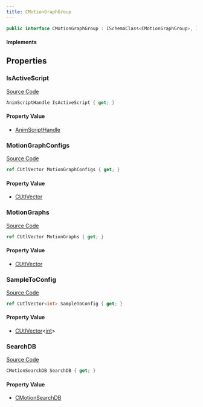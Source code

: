 ```yaml
---
title: CMotionGraphGroup
---
```


```csharp
public interface CMotionGraphGroup : ISchemaClass<CMotionGraphGroup>, ISchemaField, ISchemaClass, INativeHandle
```

#### Implements

## Properties

### IsActiveScript

[Source Code](https://github.com/swiftly-solution/swiftlys2/blob/beta/managed/src/SwiftlyS2.Generated/Schemas/Interfaces/CMotionGraphGroup.cs#L26)

```csharp
AnimScriptHandle IsActiveScript { get; }
```

#### Property Value

- [AnimScriptHandle](/docs/api/shared/schemadefinitions/animscripthandle)

### MotionGraphConfigs

[Source Code](https://github.com/swiftly-solution/swiftlys2/blob/beta/managed/src/SwiftlyS2.Generated/Schemas/Interfaces/CMotionGraphGroup.cs#L22)

```csharp
ref CUtlVector MotionGraphConfigs { get; }
```

#### Property Value

- [CUtlVector](/docs/api/)

### MotionGraphs

[Source Code](https://github.com/swiftly-solution/swiftlys2/blob/beta/managed/src/SwiftlyS2.Generated/Schemas/Interfaces/CMotionGraphGroup.cs#L19)

```csharp
ref CUtlVector MotionGraphs { get; }
```

#### Property Value

- [CUtlVector](/docs/api/)

### SampleToConfig

[Source Code](https://github.com/swiftly-solution/swiftlys2/blob/beta/managed/src/SwiftlyS2.Generated/Schemas/Interfaces/CMotionGraphGroup.cs#L24)

```csharp
ref CUtlVector<int> SampleToConfig { get; }
```

#### Property Value

- [CUtlVector](/docs/api/-1)<[int](https://learn.microsoft.com/dotnet/api/system.int32)>

### SearchDB

[Source Code](https://github.com/swiftly-solution/swiftlys2/blob/beta/managed/src/SwiftlyS2.Generated/Schemas/Interfaces/CMotionGraphGroup.cs#L16)

```csharp
CMotionSearchDB SearchDB { get; }
```

#### Property Value

- [CMotionSearchDB](/docs/api/shared/schemadefinitions/cmotionsearchdb)

